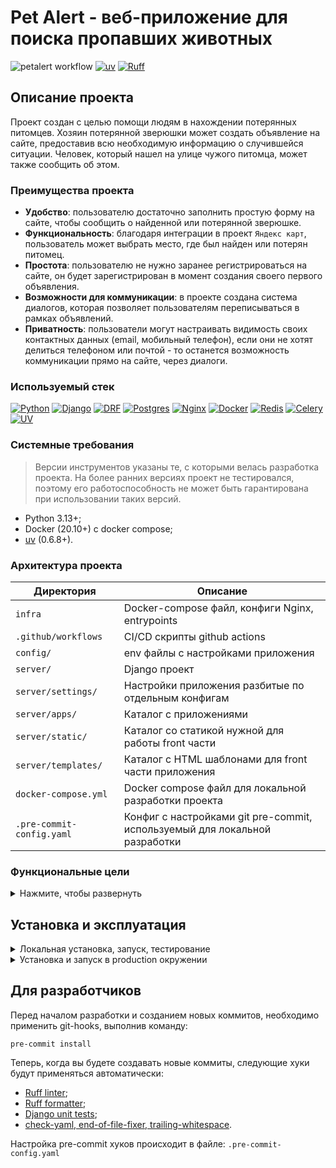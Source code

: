 # Pet Alert - веб-приложение для поиска пропавших животных

![petalert workflow](https://github.com/melax08/pet_alert/actions/workflows/petalert-workflow.yml/badge.svg)
[![uv](https://img.shields.io/endpoint?url=https://raw.githubusercontent.com/astral-sh/uv/main/assets/badge/v0.json)](https://github.com/astral-sh/uv)
[![Ruff](https://img.shields.io/endpoint?url=https://raw.githubusercontent.com/astral-sh/ruff/main/assets/badge/v2.json)](https://github.com/astral-sh/ruff)

[//]: # (Посмотреть по баджу с coverage)

## Описание проекта

Проект создан с целью помощи людям в нахождении потерянных питомцев.
Хозяин потерянной зверюшки может создать объявление на сайте, предоставив всю необходимую информацию о случившейся ситуации.
Человек, который нашел на улице чужого питомца, может также сообщить об этом.

### Преимущества проекта

- **Удобство**: пользователю достаточно заполнить простую форму на сайте, чтобы сообщить о найденной или потерянной зверюшке.
- **Функциональность**: благодаря интеграции в проект `Яндекс карт`, пользователь может выбрать место, где был найден или потерян питомец.
- **Простота**: пользователю не нужно заранее регистрироваться на сайте, он будет зарегистрирован в момент создания своего первого объявления.
- **Возможности для коммуникации**: в проекте создана система диалогов, которая позволяет пользователям переписываться в рамках объявлений.
- **Приватность**: пользователи могут настраивать видимость своих контактных данных (email, мобильный телефон), если они не хотят делиться телефоном или почтой - то останется возможность коммуникации прямо на сайте, через диалоги.


### Используемый стек

[![Python][Python-badge]][Python-url]
[![Django][Django-badge]][Django-url]
[![DRF][DRF-badge]][DRF-url]
[![Postgres][Postgres-badge]][Postgres-url]
[![Nginx][Nginx-badge]][Nginx-url]
[![Docker][Docker-badge]][Docker-url]
[![Redis][Redis-badge]][Redis-url]
[![Celery][Celery-badge]][Celery-url]
[![UV][UV-badge]][UV-url]

### Системные требования

> Версии инструментов указаны те, с которыми велась разработка проекта. На более ранних версиях проект не тестировался, поэтому его работоспособность не может быть гарантирована при использовании таких версий.

- Python 3.13+;
- Docker (20.10+) c docker compose;
- [uv](https://github.com/astral-sh/uv/blob/main/README.md#installation) (0.6.8+).

### Архитектура проекта

| Директория           | Описание                                                                   |
|----------------------|----------------------------------------------------------------------------|
| `infra`              | Docker-compose файл, конфиги Nginx, entrypoints                            |
| `.github/workflows`  | CI/CD скрипты github actions                                               |
 | `config/`            | env файлы с настройками приложения                                         |
| `server/`            | Django проект                                                              |
| `server/settings/`   | Настройки приложения разбитые по отдельным конфигам                        |
| `server/apps/`       | Каталог с приложениями                                                     |
| `server/static/`     | Каталог со статикой нужной для работы front части                          |
| `server/templates/`  | Каталог с HTML шаблонами для front части приложения                        |
| `docker-compose.yml` | Docker compose файл для локальной разработки проекта                       |
| `.pre-commit-config.yaml` | Конфиг с настройками git pre-commit, используемый для локальной разработки |


### Функциональные цели

<details>
  <summary>Нажмите, чтобы развернуть</summary>
  <br>

- [x] MVP проекта
- [x] Возможность создавать объявления
- [x] Просмотр объявлений списком и по карте
- [x] Фильтрация объявлений по видам питомцев
- [x] Система регистрации с подтверждением через почту
- [x] Система скрытой регистрации при создании объявления для гостя
- [x] Смена пароля, сброс пароля, авторизация, выход с аккаунта
- [x] Система управления своими объявлениями для пользователя
- [x] Настройка Docker, Docker-compose
- [x] Настройка CI/CD через github actions
- [x] Интеграция Yandex карт
- [x] Интегрировать на сайт ReCaptcha
- [x] Настройки пользователя через профиль (имя, приватность)
- [x] Система диалогов
- [ ] Оптимизация проекта
  - [x] Оптимизация SQL-запросов
  - [x] Индексы БД
  - [x] Оптимизация Nginx
  - [x] Внедрить Celery с Redis
  - [x] Отправка почтовых писем в фоне
  - [ ] Оптимизация PostgreSQL
  - [ ] Оптимизация взаимодействия с Yandex картами
  - [ ] Внедрение кэширования, Redis
- [x] Внедрение Poetry
- [x] Замена Poetry на UV
- [x] Внедрение различных средств форматирования
  - [x] Ruff
  - [x] Pre-commit
- [ ] Система оповещения администраторов о новом объявлении через телеграм
- [ ] Скачивание объявления для распечатывания с QR-кодом
- [ ] API со всем функционалом из обычного сайта
  - [x] Создание объявлений
  - [x] Открытие/закрытие объявлений
- [ ] 100% покрытие тестами
  - [ ] Приложение с шаблонами
  - [ ] API

</details>

## Установка и эксплуатация

<details>
  <summary>Локальная установка, запуск, тестирование</summary>
  <br>

### Установка проекта локально

Для установки и запуска проекта локально необходим установленный `docker` с `docker compose` (для работы сервисов Redis, Celery, базы данных PostgreSQL, локального почтового SMTP-сервера), а также пакетный менеджер `uv` (для установки зависимостей приложения).

1. Клонируем репозиторий с проектом и переходим в его директорию:
```shell
git clone https://github.com/melax08/pet_alert.git && cd pet_alert
```
2. Устанавливаем зависимости:

```shell
uv sync
```

3. Копируем файл `.env.example` с новыми названием `.env` и заполняем его необходимыми данными:
```shell
cp config/.env.example config/.env && nano config/.env
```
4. Запускаем docker compose для создания и запуска необходимых микросервисов:

```shell
docker compose up -d
```
5. Применяем миграции:
```shell
uv run python3 manage.py migrate
```

Опционально. Создаем суперпользователя:
```shell
uv run python3 manage.py createsuperuser
```

### Запуск проекта локально

Запускаем проект:
```shell
uv run python3 manage.py runserver
```

Локальный проект будет запущен и доступен по http://127.0.0.1:8000

### Запуск тестов

Чтобы запустить `unittest` тестирование работы функционала Django-приложений, выполним команду:

```shell
uv run python3 manage.py test -v 2
```

</details>

<details><summary>Установка и запуск в production окружении</summary>

<br>

Для автоматической установки проекта в контейнерах, на вашем сервере или локальном компьютере должны быть установлен `Docker` и `Docker Compose`.

Установка проекта через Docker подразумевает под собой разворачивание полноценного проекта на боевой сервер, с существующим у сайта доменом и выпуском для него SSL-сертификата.

Перед началом установки, подготовьте сервер:

1. Установите на него `Docker` и `Docker Compose` по [инструкции](https://docs.docker.com/engine/install/).
2. Подготовьте домен, направьте его на ваш сервер.

Когда предварительные меры будут приняты, можно будет приступить к установке проекта на сервер.

<details><summary>Предварительная настройка</summary>

<br>

1. Клонируем репозиторий с проектом и переходим в его директорию:

```shell
git clone https://github.com/melax08/pet_alert.git && cd pet_alert
```

2. Копируем файл `.env.example` с новыми названием `.env` и заполняем его необходимыми данными:

```shell
cp config/.env.example config/.env && nano config/.env
```

3. Переходим в каталог с инфраструктурой.

```shell
cd infra
```

</details>

<details><summary>Первая установка через Docker</summary>

<br>

При первом запуске проекта используем шаблон для `Nginx` без `ssl` секции (так как SSL-сертификат еще не выпущен и с полноценным конфигом Nginx не запустится).

Для этого используем команду:

```shell
docker compose --env-file first_run.env --env-file ../.env -f docker-compose-prod.yml up -d
```

Как только проект будет запущен и SSL-сертификат будет выпущен с помощью `certbot`, выключаем контейнер nginx:

```shell
docker compose stop
docker compose rm -sf nginx
```

И запускаем его повторно, выполняя пересборку контейнера:

```shell
docker compose --env-file ../.env -f docker-compose-prod.yml up -d --build nginx
```

Nginx будет запущен заново, но уже с нормальным конфигом Nginx, включающим в себя ssl секцию и использующим SSL-сертификат, выпущенный ранее.

</details>

<details><summary>Настройка CRON-задания на перевыпуск SSL-сертификата</summary>

<br>

❗️ **Данная инструкция подходит только для unix-подобных операционных систем.**

Certbot выпускает `Let's encrypt` SSL сертификаты, которые действуют 3 месяца. Каждые 3 месяца их необходимо перевыпускать.

Для этого, добавим на хост-машине (сервере, где вы разворачиваете проект) CRON-задание на автоматический перевыпуск SSL-сертификата:

```shell
crontab -e
```

Вставим в конец открывшегося редактора:

```shell
5 1 1 * *  docker compose --env-file /home/petalert/pet_alert/.env --file /home/petalert/pet_alert/infra/docker-compose-prod.yml up certbot && docker compose --file /home/petalert/pet_alert/infra/docker-compose-prod.yml exec nginx nginx -s reload
```

Вместо `/home/petalert` нужно в трех местах указать путь до каталога, где хранится клонированный проект.

Данная задача будет выполняться каждое первое число месяца в 1:05 и перевыпускать SSL-сертификат для сайта.

</details>

<details><summary>Создание суперпользователя</summary>

<br>

Если вы хотите создать `суперпользователя Django` в запущенном проекте, используйте команду:

```shell
docker compose exec web python manage.py createsuperuser
```

Команду необходимо использовать в каталоге `infra`.

</details>

</details>


## Для разработчиков

Перед началом разработки и созданием новых коммитов, необходимо применить git-hooks, выполнив команду:

```shell
pre-commit install
```

Теперь, когда вы будете создавать новые коммиты, следующие хуки будут применяться автоматически:

- [Ruff linter](https://docs.astral.sh/ruff/linter/);
- [Ruff formatter](https://docs.astral.sh/ruff/formatter/);
- [Django unit tests](https://docs.djangoproject.com/en/dev/internals/contributing/writing-code/unit-tests/);
- [check-yaml, end-of-file-fixer, trailing-whitespace](https://github.com/pre-commit/pre-commit-hooks).

Настройка pre-commit хуков происходит в файле: `.pre-commit-config.yaml`


<!-- MARKDOWN LINKS & BADGES -->

[Python-url]: https://www.python.org/
[Python-badge]: https://img.shields.io/badge/Python-376f9f?style=for-the-badge&logo=python&logoColor=white
[Django-url]: https://github.com/django/django
[Django-badge]: https://img.shields.io/badge/Django-0c4b33?style=for-the-badge&logo=django&logoColor=white
[DRF-url]: https://github.com/encode/django-rest-framework
[DRF-badge]: https://img.shields.io/badge/DRF-a30000?style=for-the-badge
[Postgres-url]: https://www.postgresql.org/
[Postgres-badge]: https://img.shields.io/badge/postgres-306189?style=for-the-badge&logo=postgresql&logoColor=white
[Nginx-url]: https://nginx.org
[Nginx-badge]: https://img.shields.io/badge/nginx-009900?style=for-the-badge&logo=nginx&logoColor=white
[Docker-url]: https://www.docker.com
[Docker-badge]: https://img.shields.io/badge/docker-%230db7ed.svg?style=for-the-badge&logo=docker&logoColor=white
[Redis-badge]: https://img.shields.io/badge/redis-%23DD0031.svg?style=for-the-badge&logo=redis&logoColor=white
[Redis-url]: https://redis.io/
[Celery-badge]: https://img.shields.io/badge/Celery-37814A.svg?style=for-the-badge&logo=Celery&logoColor=white
[Celery-url]: https://docs.celeryq.dev/en/stable/
[UV-badge]: https://img.shields.io/endpoint?url=https://raw.githubusercontent.com/astral-sh/uv/main/assets/badge/v0.json
[UV-url]: https://docs.astral.sh/uv/
